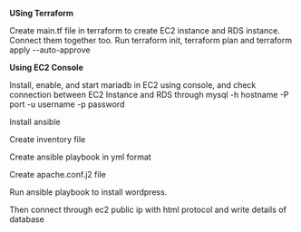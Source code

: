 **USing Terraform**

Create main.tf file in terraform to create EC2 instance and RDS instance. Connect them together too. Run terraform init, terraform plan and terraform apply --auto-approve

**Using EC2 Console**

Install, enable, and start mariadb in EC2 using console, and check connection between EC2 Instance and RDS through mysql -h hostname -P port -u username -p password

Install ansible

Create inventory file 

Create ansible playbook in yml format

Create apache.conf.j2 file

Run ansible playbook to install wordpress.

Then connect through ec2 public ip with html protocol and write details of database
